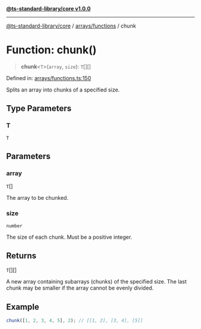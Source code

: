 [**@ts-standard-library/core v1.0.0**](../../../README.md)

***

[@ts-standard-library/core](../../../modules.md) / [arrays/functions](../README.md) / chunk

# Function: chunk()

> **chunk**\<`T`\>(`array`, `size`): `T`[][]

Defined in: [arrays/functions.ts:150](https://github.com/gabaudette/ts-stdlib/blob/ea80ba1db09c741e99f8cb19e94e5a29b81b623b/packages/core/src/arrays/functions.ts#L150)

Splits an array into chunks of a specified size.

## Type Parameters

### T

`T`

## Parameters

### array

`T`[]

The array to be chunked.

### size

`number`

The size of each chunk. Must be a positive integer.

## Returns

`T`[][]

A new array containing subarrays (chunks) of the specified size.
         The last chunk may be smaller if the array cannot be evenly divided.

## Example

```typescript
chunk([1, 2, 3, 4, 5], 2); // [[1, 2], [3, 4], [5]]
```
